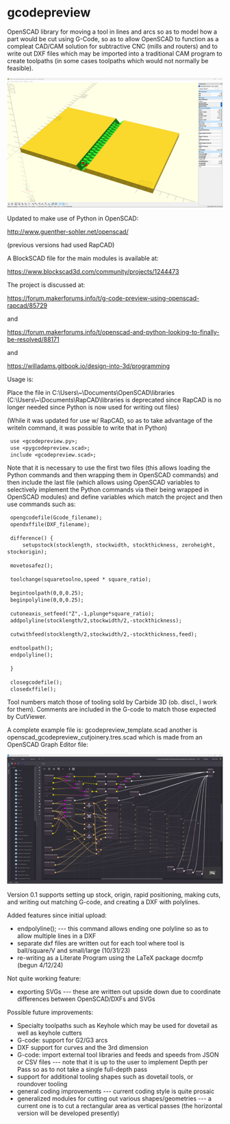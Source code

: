  # gcodepreview

 OpenSCAD library for moving a tool in lines and arcs so as to model how a part would be
 cut using G-Code, so as to allow OpenSCAD to function as a compleat CAD/CAM solution for
 subtractive CNC (mills and routers) and to write out DXF files which may be imported
 into a traditional CAM program to create toolpaths (in some cases toolpaths which
 would not normally be feasible).

 ![OpenSCAD Cut Joinery Module](https://raw.githubusercontent.com/WillAdams/gcodepreview/main/openscad_cutjoinery.png?raw=true)

 Updated to make use of Python in OpenSCAD:

 http://www.guenther-sohler.net/openscad/

 (previous versions had used RapCAD)

 A BlockSCAD file for the main modules is available at:

 https://www.blockscad3d.com/community/projects/1244473

 The project is discussed at:

 https://forum.makerforums.info/t/g-code-preview-using-openscad-rapcad/85729

 and

 https://forum.makerforums.info/t/openscad-and-python-looking-to-finally-be-resolved/88171

 and

 https://willadams.gitbook.io/design-into-3d/programming

 Usage is:

 Place the file in C:\Users\\\~\Documents\OpenSCAD\libraries
 (C:\Users\\\~\Documents\RapCAD\libraries is deprecated since RapCAD is no longer
 needed since Python is now used for writing out files)

 (While it was updated for use w/ RapCAD, so as to take advantage of the writeln
 command, it was possible to write that in Python)

     use <gcodepreview.py>;
     use <pygcodepreview.scad>;
     include <gcodepreview.scad>;

 Note that it is necessary to use the first two files (this allows loading
 the Python commands and then wrapping them in OpenSCAD commands) and then
 include the last file (which allows using OpenSCAD variables to selectively
 implement the Python commands via their being wrapped in OpenSCAD modules)
 and define variables which match the project and then use commands such as:

     opengcodefile(Gcode_filename);
     opendxffile(DXF_filename);

     difference() {
         setupstock(stocklength, stockwidth, stockthickness, zeroheight, stockorigin);

     movetosafez();

     toolchange(squaretoolno,speed * square_ratio);

     begintoolpath(0,0,0.25);
     beginpolyline(0,0,0.25);

     cutoneaxis_setfeed("Z",-1,plunge*square_ratio);
     addpolyline(stocklength/2,stockwidth/2,-stockthickness);

     cutwithfeed(stocklength/2,stockwidth/2,-stockthickness,feed);

     endtoolpath();
     endpolyline();

     }

     closegcodefile();
     closedxffile();

 Tool numbers match those of tooling sold by Carbide 3D (ob. discl.,
 I work for them).
 Comments are included in the G-code to match those expected by CutViewer.

 A complete example file is: gcodepreview_template.scad another is
 openscad_gcodepreview_cutjoinery.tres.scad which is made from an
 OpenSCAD Graph Editor file:

 ![OpenSCAD Graph Editor Cut Joinery File](https://raw.githubusercontent.com/WillAdams/gcodepreview/main/OSGE_cutjoinery.png?raw=true)

 Version 0.1 supports setting up stock, origin, rapid positioning, making cuts,
 and writing out matching G-code, and creating a DXF with polylines.

 Added features since initial upload:

  - endpolyline(); --- this command allows ending one polyline so as to
                       allow multiple lines in a DXF
  - separate dxf files are written out for each tool where tool is
    ball/square/V and small/large (10/31/23)
  - re-writing as a Literate Program using the LaTeX package docmfp (begun 4/12/24)

 Not quite working feature:

  - exporting SVGs --- these are written out upside down due to coordinate
    differences between OpenSCAD/DXFs and SVGs

 Possible future improvements:

  - Specialty toolpaths such as Keyhole which may be used for dovetail as well as
    keyhole cutters
  - G-code: support for G2/G3 arcs
  - DXF support for curves and the 3rd dimension
  - G-code: import external tool libraries and feeds and speeds from JSON or CSV files ---
    note that it is up to the user to implement Depth per Pass so as to not take a single
    full-depth pass
  - support for additional tooling shapes such as dovetail tools, or roundover tooling
  - general coding improvements --- current coding style is quite prosaic
  - generalized modules for cutting out various shapes/geometries --- a current one
    is to cut a rectangular area as vertical passes (the horizontal version
    will be developed presently)
